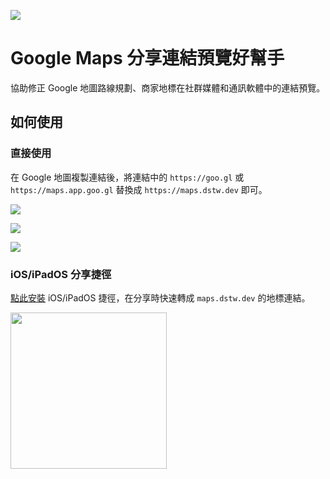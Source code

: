 ![](https://maps.dstw.dev/og.jpg)

# Google Maps 分享連結預覽好幫手

協助修正 Google 地圖路線規劃、商家地標在社群媒體和通訊軟體中的連結預覽。

## 如何使用

### 直接使用

在 Google 地圖複製連結後，將連結中的 `https://goo.gl` 或 `https://maps.app.goo.gl` 替換成 `https://maps.dstw.dev` 即可。

![](https://maps.dstw.dev/assets/1share.jpg)

![](https://maps.dstw.dev/assets/2paste.jpg)

![](https://maps.dstw.dev/assets/3edit.jpg)

### iOS/iPadOS 分享捷徑

[點此安裝](https://www.icloud.com/shortcuts/c0ce7e020da14f14b4bb2687a2ecd334) iOS/iPadOS 捷徑，在分享時快速轉成 `maps.dstw.dev` 的地標連結。

<img src="https://maps.dstw.dev/assets/ios-shortcut.jpeg" width="250">
